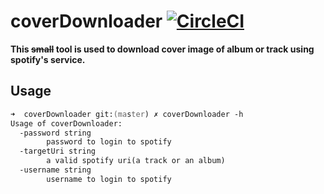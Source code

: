 # coverDownloader [![CircleCI](https://circleci.com/gh/chfanghr/CoverDownloader.svg?style=svg)](https://circleci.com/gh/chfanghr/CoverDownloader)
**This ~~small~~ tool is used to download cover image of album or track using spotify's service.**

## Usage 
 ```zsh
 ➜  coverDownloader git:(master) ✗ coverDownloader -h
 Usage of coverDownloader:
   -password string
         password to login to spotify
   -targetUri string
         a valid spotify uri(a track or an album)
   -username string
         username to login to spotify
 ```

